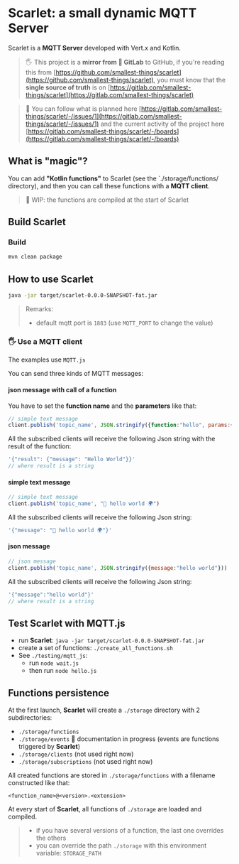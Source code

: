 # Scarlet: a small dynamic MQTT Server

Scarlet is a **MQTT Server** developed with Vert.x and Kotlin.

> 🖐️ This project is a **mirror from 🦊 GitLab** to GitHub, if you're reading this from [https://github.com/smallest-things/scarlet](https://github.com/smallest-things/scarlet), you must know that the **single source of truth** is on [https://gitlab.com/smallest-things/scarlet](https://gitlab.com/smallest-things/scarlet)

> 👀 You can follow what is planned here [https://gitlab.com/smallest-things/scarlet/-/issues/1](https://gitlab.com/smallest-things/scarlet/-/issues/1) and the current activity of the project here [https://gitlab.com/smallest-things/scarlet/-/boards](https://gitlab.com/smallest-things/scarlet/-/boards)


## What is "magic"?

You can add **"Kotlin functions"** to Scarlet (see the `./storage/functions/ directory), and then you can call these functions with a **MQTT client**.

> 🚧 WIP: the functions are compiled at the start of Scarlet

## Build Scarlet

### Build

```bash
mvn clean package
```

## How to use Scarlet

```bash
java -jar target/scarlet-0.0.0-SNAPSHOT-fat.jar
```

> Remarks:
> - default mqtt port is `1883` (use `MQTT_PORT` to change the value)

### 🖐 Use a MQTT client

The examples use `MQTT.js`

You can send three kinds of MQTT messages:

#### json message with call of a function

You have to set the **function name** and the **parameters** like that:

```javascript
// simple text message
client.publish('topic_name', JSON.stringify({function:"hello", params:{name:"bob morane"}}))
```

All the subscribed clients will receive the following Json string with the result of the function:

```javascript
'{"result": {"message": "Hello World"}}'
// where result is a string
```

#### simple text message

```javascript
// simple text message
client.publish('topic_name', "👋 hello world 🌍")
```

All the subscribed clients will receive the following Json string:

```javascript
'{"message": "👋 hello world 🌍"}'
```

#### json message

```javascript
// json message
client.publish('topic_name', JSON.stringify({message:"hello world"}))
```

All the subscribed clients will receive the following Json string:

```javascript
'{"message":"hello world"}'
// where result is a string
```

## Test Scarlet with MQTT.js

- run **Scarlet**: `java -jar target/scarlet-0.0.0-SNAPSHOT-fat.jar`
- create a set of functions: `./create_all_functions.sh`
- See `./testing/mqtt_js`:
  - run `node wait.js`
  - then run `node hello.js`

## Functions persistence

At the first launch, **Scarlet** will create a `./storage` directory with 2 subdirectories:
- `./storage/functions`
- `./storage/events` 🚧 documentation in progress (events are functions triggered by **Scarlet**)
- `./storage/clients` (not used right now)
- `./storage/subscriptions` (not used right now)

All created functions are stored in `./storage/functions` with a filename constructed like that:
```
<function_name>@<version>.<extension>
```

At every start of **Scarlet**, all functions of `./storage` are loaded and compiled.

> - if you have several versions of a function, the last one overrides the others
> - you can override the path `./storage` with this environment variable: `STORAGE_PATH`

